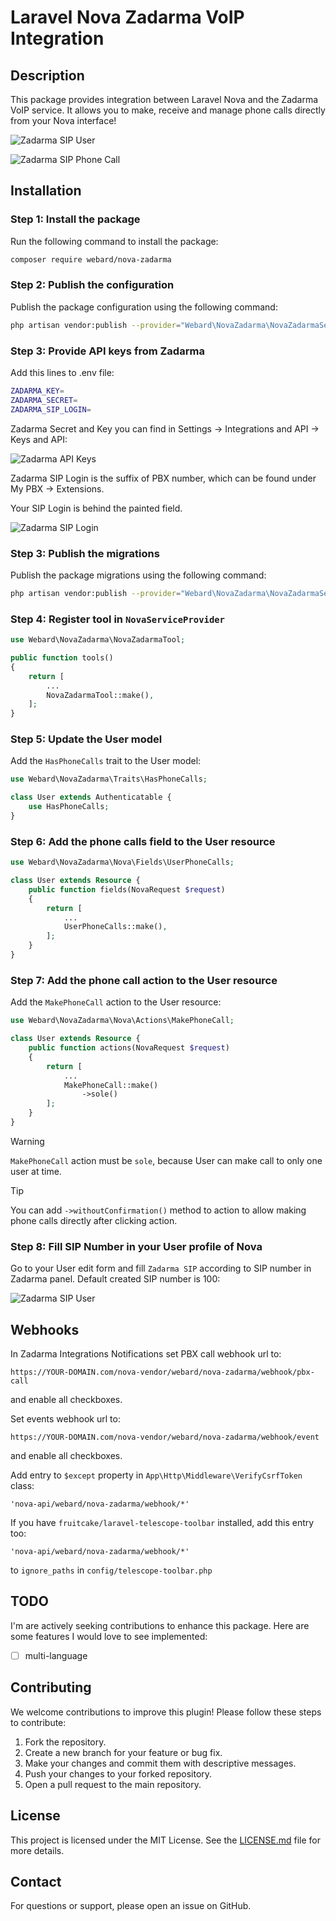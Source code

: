 # Laravel Nova Zadarma VoIP Integration

## Description

This package provides integration between Laravel Nova and the Zadarma VoIP service. It allows you to make, receive and manage phone calls directly from your Nova interface!

![Zadarma SIP User](screenshots/screenshot_2.png)

![Zadarma SIP Phone Call](screenshots/screenshot_3.png)

## Installation

### Step 1: Install the package

Run the following command to install the package:

```sh
composer require webard/nova-zadarma
```

### Step 2: Publish the configuration

Publish the package configuration using the following command:

```sh
php artisan vendor:publish --provider="Webard\NovaZadarma\NovaZadarmaServiceProvider" --tag=config
```

### Step 3: Provide API keys from Zadarma

Add this lines to .env file:

```sh
ZADARMA_KEY=
ZADARMA_SECRET=
ZADARMA_SIP_LOGIN=
```

Zadarma Secret and Key you can find in Settings -> Integrations and API -> Keys and API:

![Zadarma API Keys](screenshots/zadarma_1.png)

Zadarma SIP Login is the suffix of PBX number, which can be found under My PBX -> Extensions.

Your SIP Login is behind the painted field.

![Zadarma SIP Login](screenshots/zadarma_2.png)

### Step 3: Publish the migrations

Publish the package migrations using the following command:

```sh
php artisan vendor:publish --provider="Webard\NovaZadarma\NovaZadarmaServiceProvider" --tag=migrations
```

### Step 4: Register tool in `NovaServiceProvider`

```php
use Webard\NovaZadarma\NovaZadarmaTool;

public function tools()
{
    return [
        ...
        NovaZadarmaTool::make(),
    ];
}
```

### Step 5: Update the User model

Add the `HasPhoneCalls` trait to the User model:

```php
use Webard\NovaZadarma\Traits\HasPhoneCalls;

class User extends Authenticatable {
    use HasPhoneCalls;
}
```

### Step 6: Add the phone calls field to the User resource

```php
use Webard\NovaZadarma\Nova\Fields\UserPhoneCalls;

class User extends Resource {
    public function fields(NovaRequest $request)
    {
        return [
            ...
            UserPhoneCalls::make(),
        ];
    }
}
```

### Step 7: Add the phone call action to the User resource

Add the `MakePhoneCall` action to the User resource:

```php
use Webard\NovaZadarma\Nova\Actions\MakePhoneCall;

class User extends Resource {
    public function actions(NovaRequest $request)
    {
        return [
            ...
            MakePhoneCall::make()
                ->sole()
        ];
    }
}
```

> [!WARNING]
> `MakePhoneCall` action must be `sole`, because User can make call to only one user at time.

> [!TIP]
> You can add `->withoutConfirmation()` method to action to allow making phone calls directly after clicking action.

### Step 8: Fill SIP Number in your User profile of Nova

Go to your User edit form and fill `Zadarma SIP` according to SIP number in Zadarma panel. Default created SIP number is 100:

![Zadarma SIP User](screenshots/screenshot_1.png)

## Webhooks

In Zadarma Integrations Notifications set PBX call webhook url to:

```
https://YOUR-DOMAIN.com/nova-vendor/webard/nova-zadarma/webhook/pbx-call
```

and enable all checkboxes.

Set events webhook url to:

```
https://YOUR-DOMAIN.com/nova-vendor/webard/nova-zadarma/webhook/event
```

and enable all checkboxes.

Add entry to `$except` property in `App\Http\Middleware\VerifyCsrfToken` class:

```
'nova-api/webard/nova-zadarma/webhook/*'
```

If you have `fruitcake/laravel-telescope-toolbar` installed, add this entry too:

```
'nova-api/webard/nova-zadarma/webhook/*'
```

to `ignore_paths` in `config/telescope-toolbar.php`


## TODO

I'm are actively seeking contributions to enhance this package. Here are some features I would love to see implemented:

- [ ] multi-language

## Contributing

We welcome contributions to improve this plugin! Please follow these steps to contribute:

1. Fork the repository.
2. Create a new branch for your feature or bug fix.
3. Make your changes and commit them with descriptive messages.
4. Push your changes to your forked repository.
5. Open a pull request to the main repository.

## License

This project is licensed under the MIT License. See the [LICENSE.md](LICENSE.md) file for more details.

## Contact

For questions or support, please open an issue on GitHub.

